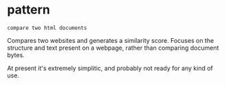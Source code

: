 # pattern

`compare two html documents`

Compares two websites and generates a similarity score. Focuses on the structure and text present on a webpage, rather than comparing document bytes.

At present it's extremely simplitic, and probably not ready for any kind of use.
